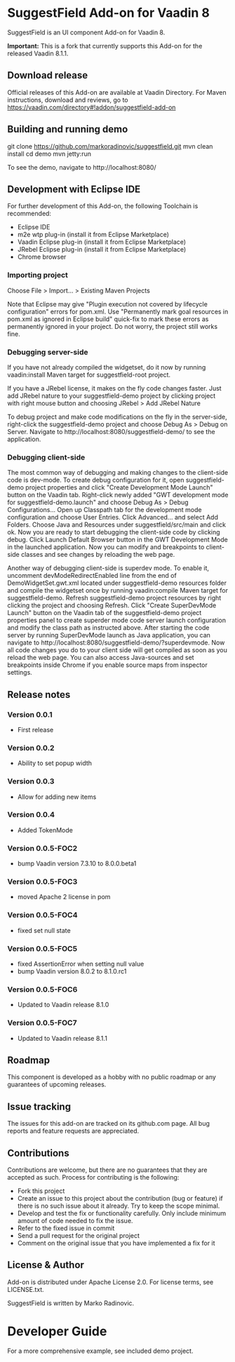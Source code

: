 # SuggestField Add-on for Vaadin 8

SuggestField is an UI component Add-on for Vaadin 8.

**Important:** This is a fork that currently supports this Add-on for the released Vaadin 8.1.1.

## Download release

Official releases of this Add-on are available at Vaadin Directory. For Maven instructions, download and reviews, go to https://vaadin.com/directory#!addon/suggestfield-add-on

## Building and running demo

git clone https://github.com/markoradinovic/suggestfield.git
mvn clean install
cd demo
mvn jetty:run

To see the demo, navigate to http://localhost:8080/

## Development with Eclipse IDE

For further development of this Add-on, the following Toolchain is recommended:
- Eclipse IDE
- m2e wtp plug-in (install it from Eclipse Marketplace)
- Vaadin Eclipse plug-in (install it from Eclipse Marketplace)
- JRebel Eclipse plug-in (install it from Eclipse Marketplace)
- Chrome browser

### Importing project

Choose File > Import... > Existing Maven Projects

Note that Eclipse may give "Plugin execution not covered by lifecycle configuration" errors for pom.xml. Use "Permanently mark goal resources in pom.xml as ignored in Eclipse build" quick-fix to mark these errors as permanently ignored in your project. Do not worry, the project still works fine. 

### Debugging server-side

If you have not already compiled the widgetset, do it now by running vaadin:install Maven target for suggestfield-root project.

If you have a JRebel license, it makes on the fly code changes faster. Just add JRebel nature to your suggestfield-demo project by clicking project with right mouse button and choosing JRebel > Add JRebel Nature

To debug project and make code modifications on the fly in the server-side, right-click the suggestfield-demo project and choose Debug As > Debug on Server. Navigate to http://localhost:8080/suggestfield-demo/ to see the application.

### Debugging client-side

The most common way of debugging and making changes to the client-side code is dev-mode. To create debug configuration for it, open suggestfield-demo project properties and click "Create Development Mode Launch" button on the Vaadin tab. Right-click newly added "GWT development mode for suggestfield-demo.launch" and choose Debug As > Debug Configurations... Open up Classpath tab for the development mode configuration and choose User Entries. Click Advanced... and select Add Folders. Choose Java and Resources under suggestfield/src/main and click ok. Now you are ready to start debugging the client-side code by clicking debug. Click Launch Default Browser button in the GWT Development Mode in the launched application. Now you can modify and breakpoints to client-side classes and see changes by reloading the web page. 

Another way of debugging client-side is superdev mode. To enable it, uncomment devModeRedirectEnabled line from the end of DemoWidgetSet.gwt.xml located under suggestfield-demo resources folder and compile the widgetset once by running vaadin:compile Maven target for suggestfield-demo. Refresh suggestfield-demo project resources by right clicking the project and choosing Refresh. Click "Create SuperDevMode Launch" button on the Vaadin tab of the suggestfield-demo project properties panel to create superder mode code server launch configuration and modify the class path as instructed above. After starting the code server by running SuperDevMode launch as Java application, you can navigate to http://localhost:8080/suggestfield-demo/?superdevmode. Now all code changes you do to your client side will get compiled as soon as you reload the web page. You can also access Java-sources and set breakpoints inside Chrome if you enable source maps from inspector settings. 

 
## Release notes

### Version 0.0.1
- First release

### Version 0.0.2
- Ability to set popup width

### Version 0.0.3
- Allow for adding new items 

### Version 0.0.4
- Added TokenMode

### Version 0.0.5-FOC2
- bump Vaadin version 7.3.10 to 8.0.0.beta1

### Version 0.0.5-FOC3
- moved Apache 2 license in pom

### Version 0.0.5-FOC4
- fixed set null state

### Version 0.0.5-FOC5
- fixed AssertionError when setting null value
- bump Vaadin version 8.0.2 to 8.1.0.rc1

### Version 0.0.5-FOC6
- Updated to Vaadin release 8.1.0

### Version 0.0.5-FOC7
- Updated to Vaadin release 8.1.1

## Roadmap

This component is developed as a hobby with no public roadmap or any guarantees of upcoming releases.

## Issue tracking

The issues for this add-on are tracked on its github.com page. All bug reports and feature requests are appreciated. 

## Contributions

Contributions are welcome, but there are no guarantees that they are accepted as such. Process for contributing is the following:
- Fork this project
- Create an issue to this project about the contribution (bug or feature) if there is no such issue about it already. Try to keep the scope minimal.
- Develop and test the fix or functionality carefully. Only include minimum amount of code needed to fix the issue.
- Refer to the fixed issue in commit
- Send a pull request for the original project
- Comment on the original issue that you have implemented a fix for it

## License & Author

Add-on is distributed under Apache License 2.0. For license terms, see LICENSE.txt.

SuggestField is written by Marko Radinovic.

# Developer Guide

For a more comprehensive example, see included demo project.
